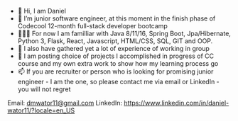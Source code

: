 - 👋 Hi, I am Daniel
- 🌱 I’m junior software engineer, at this moment in the finish phase of Codecool 12-month full-stack developer bootcamp
- 🏋🏻‍♀️ For now I am familliar with Java 8/11/16, Spring Boot, Jpa/Hibernate, Python 3, Flask, React, Javascript, HTML/CSS, SQL, GIT and OOP.
- 🤝 I also have gathered yet a lot of experience of working in group  
- 👀 I am posting choice of projects I accomplished in progress of CC course and my own extra work to show how my learning process go 
- 📫 If you are recruiter or person who is looking for promising junior engineer - I am the one, so please contact me via email or LinkedIn - you will not regret  

 Email: dmwator11@gmail.com
 LinkedIn: https://www.linkedin.com/in/daniel-wator11/?locale=en_US

<!---
ddeer1109/ddeer1109 is a ✨ special ✨ repository because its `README.md` (this file) appears on your GitHub profile.
You can click the Preview link to take a look at your changes.
--->

